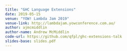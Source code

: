 ```yaml
---
title: "GHC Language Extensions"
date: 2019-05-15
venue: "YOW! Lambda Jam 2019"
venue-link: http://lambdajam.yowconference.com.au/
author: ajmcmiddlin
author-name: Andrew McMiddlin
code-url: https://github.com/qfpl/ghc-extensions-talk
slides-base: slides.pdf
---
```

